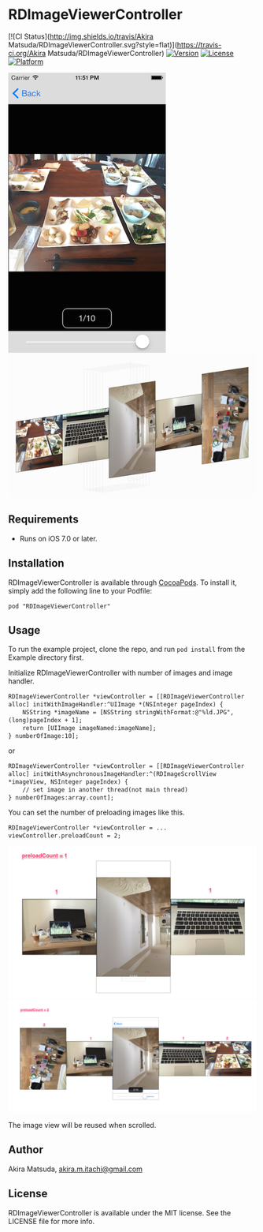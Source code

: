 # RDImageViewerController

[![CI Status](http://img.shields.io/travis/Akira Matsuda/RDImageViewerController.svg?style=flat)](https://travis-ci.org/Akira Matsuda/RDImageViewerController)
[![Version](https://img.shields.io/cocoapods/v/RDImageViewerController.svg?style=flat)](http://cocoadocs.org/docsets/RDImageViewerController)
[![License](https://img.shields.io/cocoapods/l/RDImageViewerController.svg?style=flat)](http://cocoadocs.org/docsets/RDImageViewerController)
[![Platform](https://img.shields.io/cocoapods/p/RDImageViewerController.svg?style=flat)](http://cocoadocs.org/docsets/RDImageViewerController)

![](https://raw.githubusercontent.com/0x0c/RDImageViewerController/master/Example/Screenshot/1.png)
![](https://raw.githubusercontent.com/0x0c/RDImageViewerController/master/Example/Screenshot/2.png)

## Requirements

- Runs on iOS 7.0 or later.

## Installation

RDImageViewerController is available through [CocoaPods](http://cocoapods.org). To install
it, simply add the following line to your Podfile:

    pod "RDImageViewerController"

## Usage

To run the example project, clone the repo, and run `pod install` from the Example directory first.

Initialize RDImageViewerController with number of images and image handler.

	RDImageViewerController *viewController = [[RDImageViewerController alloc] initWithImageHandler:^UIImage *(NSInteger pageIndex) {
		NSString *imageName = [NSString stringWithFormat:@"%ld.JPG", (long)pageIndex + 1];
		return [UIImage imageNamed:imageName];
	} numberOfImage:10];

or

	RDImageViewerController *viewController = [[RDImageViewerController alloc] initWithAsynchronousImageHandler:^(RDImageScrollView *imageView, NSInteger pageIndex) {
		// set image in another thread(not main thread)
	} numberOfImages:array.count];

You can set the number of preloading images like this.

	RDImageViewerController *viewController = ...
	viewController.preloadCount = 2;

![](https://raw.githubusercontent.com/0x0c/RDImageViewerController/master/Example/Screenshot/3.png)
![](https://raw.githubusercontent.com/0x0c/RDImageViewerController/master/Example/Screenshot/4.png)

The image view will be reused when scrolled.

## Author

Akira Matsuda, akira.m.itachi@gmail.com

## License

RDImageViewerController is available under the MIT license. See the LICENSE file for more info.

